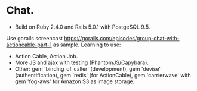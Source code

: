 
# Chat.

* Build on Ruby 2.4.0 and Rails 5.0.1 with PostgeSQL 9.5.

Use gorails screencast https://gorails.com/episodes/group-chat-with-actioncable-part-1 as sample.
Learning to use:
* Action Cable, Action Job.
* More JS and ajax with testing (PhantomJS/Capybara).
* Other: gem 'binding_of_caller' (development), gem 'devise' (authentification), gem 'redis' (for ActionCable), gem 'carrierwave' with gem 'fog-aws' for Amazon S3 as image storage.
